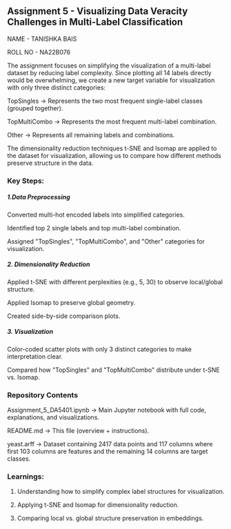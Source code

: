 ## Assignment 5 -  Visualizing Data Veracity Challenges in Multi-Label Classification

NAME - TANISHKA BAIS

ROLL NO - NA22B076

The assignment focuses on simplifying the visualization of a multi-label dataset by reducing label complexity. Since plotting all 14 labels directly would be overwhelming, we create a new target variable for visualization with only three distinct categories:

TopSingles → Represents the two most frequent single-label classes (grouped together).

TopMultiCombo → Represents the most frequent multi-label combination.

Other → Represents all remaining labels and combinations.

The dimensionality reduction techniques t-SNE and Isomap are applied to the dataset for visualization, allowing us to compare how different methods preserve structure in the data.

### Key Steps:

##### 1.Data Preprocessing

Converted multi-hot encoded labels into simplified categories.

Identified top 2 single labels and top multi-label combination.

Assigned "TopSingles", "TopMultiCombo", and "Other" categories for visualization.

##### 2. Dimensionality Reduction

Applied t-SNE with different perplexities (e.g., 5, 30) to observe local/global structure.

Applied Isomap to preserve global geometry.

Created side-by-side comparison plots.

##### 3. Visualization

Color-coded scatter plots with only 3 distinct categories to make interpretation clear.

Compared how "TopSingles" and "TopMultiCombo" distribute under t-SNE vs. Isomap.

### Repository Contents

Assignment_5_DA5401.ipynb → Main Jupyter notebook with full code, explanations, and visualizations.

README.md → This file (overview + instructions).

yeast.arff -> Dataset containing 2417 data points and 117 columns where first 103 columns are features and the remaining 14 columns are target classes.


### Learnings:

1. Understanding how to simplify complex label structures for visualization.

2. Applying t-SNE and Isomap for dimensionality reduction.

3. Comparing local vs. global structure preservation in embeddings.

